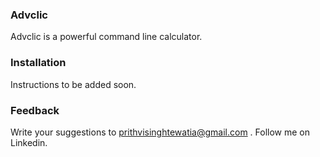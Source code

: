 ### Advclic

Advclic is a powerful command line calculator.  

### Installation

Instructions to be added soon.  

### Feedback

Write your suggestions to prithvisinghtewatia@gmail.com .
Follow me on Linkedin.
